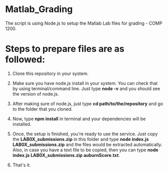 # Matlab_Grading
The script is using Node.js to setup the Matlab Lab files for grading - COMP 1200.

# Steps to prepare files are as followed:

1) Clone this repository in your system.

2) Make sure you have node.js install in your system. You can check that by using terminal/command line. Just type **node -v** and you should see the version of node.js.

3) After making sure of node.js, just type **cd path/to/the/repository** and go to the folder that you cloned.

4) Now, type **npm install** in terminal and your dependencies will be installed.

5) Once, the setup is finished, you're ready to use the service. Just copy the **LAB0X_submissions.zip** in this folder and type **node index.js LAB0X_submissions.zip** and the files would be extracted automatically. Also, in case you have a text file to be copied, then you can type **node index.js LAB0X_submissions.zip auburnScore.txt**.

6) That's it.